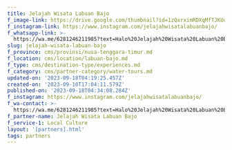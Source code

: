 ```yaml
---
title: Jelajah Wisata Labuan Bajo
f_image-link: https://drive.google.com/thumbnail?id=1zQxrximRDXqMfTJKUqMA7te7eBB5NGlb
f_instagram-link: https://www.instagram.com/jelajahwisatalabuanbajo/
f_whatsapp-link: >-
  https://wa.me/6281246211985?text=Halo%20Jelajah%20Wisata%20Labuan%20Bajo,%20saya%20dapat%20info%20dari%20@loocale.id%20dan%20punya%20pertanyaan
slug: jelajah-wisata-labuan-bajo
f_province: cms/provinsi/nusa-tenggara-timur.md
f_location: cms/location/labuan-bajo.md
f_type: cms/destination-type/experiences.md
f_category: cms/partner-category/water-tours.md
updated-on: '2023-09-18T04:19:25.457Z'
created-on: '2023-09-10T17:04:11.579Z'
published-on: '2023-09-18T04:34:08.284Z'
f_instagram: https://www.instagram.com/jelajahwisatalabuanbajo/
f_wa-contact: >-
  https://wa.me/6281246211985?text=Halo%20Jelajah%20Wisata%20Labuan%20Bajo,%20saya%20dapat%20info%20dari%20@loocale.id%20dan%20punya%20pertanyaan
f_partner-name: Jelajah Wisata Labuan Bajo
f_service-1: Local Culture
layout: '[partners].html'
tags: partners
---
```



